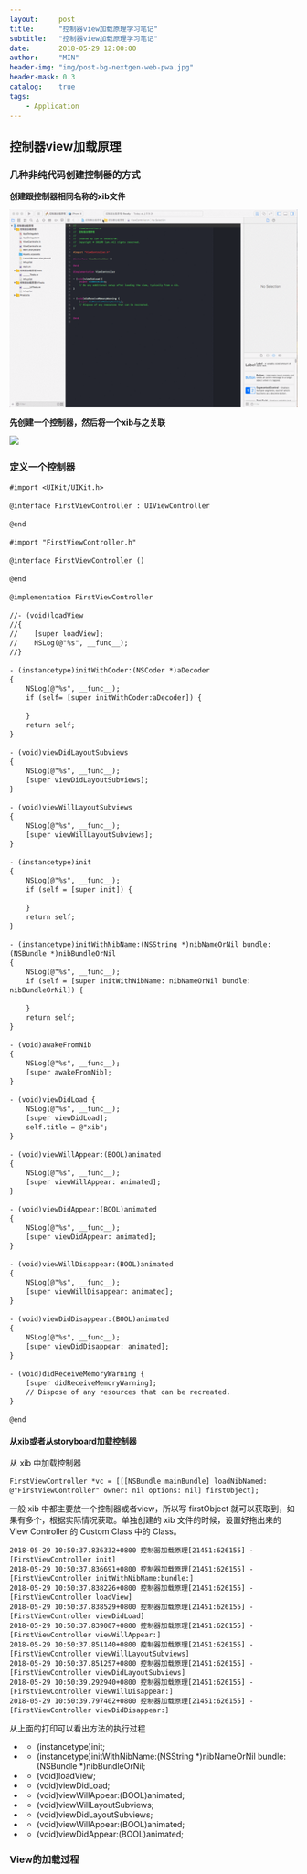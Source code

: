 ```yaml
---
layout:     post
title:      "控制器view加载原理学习笔记"
subtitle:   "控制器view加载原理学习笔记"
date:       2018-05-29 12:00:00
author:     "MIN"
header-img: "img/post-bg-nextgen-web-pwa.jpg"
header-mask: 0.3
catalog:    true
tags:
    - Application
---
```


## 控制器view加载原理

### 几种非纯代码创建控制器的方式

**创建跟控制器相同名称的xib文件**

![](/img/in-mpost/Controller-Loading-Principle/CreateController1.gif)

**先创建一个控制器，然后将一个xib与之关联**

![](/img/in-mpost/Controller-Loading-Principle/CreateController2.gif)


### 定义一个控制器

```
#import <UIKit/UIKit.h>

@interface FirstViewController : UIViewController

@end

#import "FirstViewController.h"

@interface FirstViewController ()

@end

@implementation FirstViewController

//- (void)loadView
//{
//    [super loadView];
//    NSLog(@"%s", __func__);
//}

- (instancetype)initWithCoder:(NSCoder *)aDecoder
{
    NSLog(@"%s", __func__);
    if (self= [super initWithCoder:aDecoder]) {
        
    }
    return self;
}

- (void)viewDidLayoutSubviews
{
    NSLog(@"%s", __func__);
    [super viewDidLayoutSubviews];
}

- (void)viewWillLayoutSubviews
{
    NSLog(@"%s", __func__);
    [super viewWillLayoutSubviews];
}

- (instancetype)init
{
    NSLog(@"%s", __func__);
    if (self = [super init]) {
        
    }
    return self;
}

- (instancetype)initWithNibName:(NSString *)nibNameOrNil bundle:(NSBundle *)nibBundleOrNil
{
    NSLog(@"%s", __func__);
    if (self = [super initWithNibName: nibNameOrNil bundle: nibBundleOrNil]) {
        
    }
    return self;
}

- (void)awakeFromNib
{
    NSLog(@"%s", __func__);
    [super awakeFromNib];
}

- (void)viewDidLoad {
    NSLog(@"%s", __func__);
    [super viewDidLoad];
    self.title = @"xib";
}

- (void)viewWillAppear:(BOOL)animated
{
    NSLog(@"%s", __func__);
    [super viewWillAppear: animated];
}

- (void)viewDidAppear:(BOOL)animated
{
    NSLog(@"%s", __func__);
    [super viewDidAppear: animated];
}

- (void)viewWillDisappear:(BOOL)animated
{
    NSLog(@"%s", __func__);
    [super viewWillDisappear: animated];
}

- (void)viewDidDisappear:(BOOL)animated
{
    NSLog(@"%s", __func__);
    [super viewDidDisappear: animated];
}

- (void)didReceiveMemoryWarning {
    [super didReceiveMemoryWarning];
    // Dispose of any resources that can be recreated.
}

@end
```

#### 从xib或者从storyboard加载控制器

从 xib 中加载控制器

```
FirstViewController *vc = [[[NSBundle mainBundle] loadNibNamed: @"FirstViewController" owner: nil options: nil] firstObject];
```

一般 xib 中都主要放一个控制器或者view，所以写 firstObject 就可以获取到，如果有多个，根据实际情况获取。单独创建的 xib 文件的时候，设置好拖出来的 View Controller 的 Custom Class 中的 Class。

```
2018-05-29 10:50:37.836332+0800 控制器加载原理[21451:626155] -[FirstViewController init]
2018-05-29 10:50:37.836691+0800 控制器加载原理[21451:626155] -[FirstViewController initWithNibName:bundle:]
2018-05-29 10:50:37.838226+0800 控制器加载原理[21451:626155] -[FirstViewController loadView]
2018-05-29 10:50:37.838529+0800 控制器加载原理[21451:626155] -[FirstViewController viewDidLoad]
2018-05-29 10:50:37.839007+0800 控制器加载原理[21451:626155] -[FirstViewController viewWillAppear:]
2018-05-29 10:50:37.851140+0800 控制器加载原理[21451:626155] -[FirstViewController viewWillLayoutSubviews]
2018-05-29 10:50:37.851257+0800 控制器加载原理[21451:626155] -[FirstViewController viewDidLayoutSubviews]
2018-05-29 10:50:39.292940+0800 控制器加载原理[21451:626155] -[FirstViewController viewWillDisappear:]
2018-05-29 10:50:39.797402+0800 控制器加载原理[21451:626155] -[FirstViewController viewDidDisappear:]
```

从上面的打印可以看出方法的执行过程

* - (instancetype)init;
* - (instancetype)initWithNibName:(NSString *)nibNameOrNil bundle:(NSBundle *)nibBundleOrNil;
* - (void)loadView;
* - (void)viewDidLoad;
* - (void)viewWillAppear:(BOOL)animated;
* - (void)viewWillLayoutSubviews;
* - (void)viewDidLayoutSubviews;
* - (void)viewWillAppear:(BOOL)animated;
* - (void)viewDidAppear:(BOOL)animated;




### View的加载过程

 


